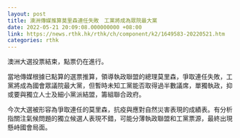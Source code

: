 ```yaml
---
layout: post
title: 澳洲傳媒推算莫里森連任失敗　工黨將成為眾院最大黨
date: 2022-05-21 20:09:08.000000000 +08:00
link: https://news.rthk.hk/rthk/ch/component/k2/1649583-20220521.htm
categories: rthk
---
```


澳洲大選投票結束，點票仍在進行。

當地傳媒根據已點算的選票推算，領導執政聯盟的總理莫里森，爭取連任失敗，工黨將成為國會眾議院最大黨，但暫時未知工黨能否取得過半數議席，單獨執政，抑或要與獨立人士及細小黨派結盟，籌組聯合政府。

今次大選被形容為爭取連任的莫里森，抗疫與應對自然災害表現的成績表。有分析指關注氣候問題的獨立候選人表現不錯，可能分薄執政聯盟和工黨票源，最終出現懸峙國會局面。
